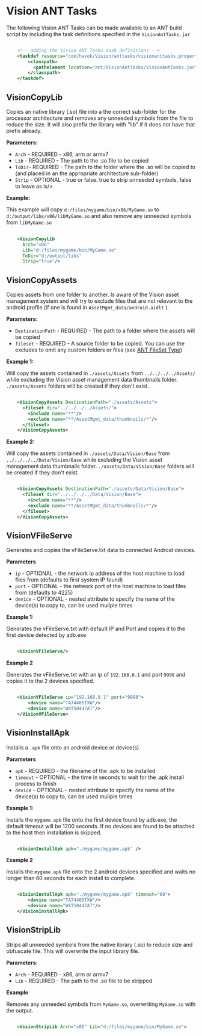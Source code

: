 # Vision ANT Tasks

The following Vision ANT Tasks can be made available to an ANT build script by including the task definitions specified in the `VisionAntTasks.jar` 

```xml

	<!-- adding the Vision ANT Tasks task definitions -->
	<taskdef resource="com/havok/Vision/anttasks/visionanttasks.properties">
		<classpath>
		  <pathelement location="ant/VisionAntTasks/VisionAntTasks.jar"/>
		</classpath>
	</taskdef>  
```

## VisionCopyLib

Copies an native library (.so) file into a the correct sub-folder for the processor architecture and removes any unneeded symbols from the file to reduce the size. It will also prefix the library with "lib" if it does not have that prefix already.

**Parameters:**

* `Arch` - REQUIRED - x86, arm or armv7  
* `Lib` - REQUIRED - The path to the .so file to be copied
* `ToDir`- REQUIRED - The path to the folder where the .so will be copied to (and placed in an the appropriate architecture sub-folder)
* `Strip` - OPTIONAL - true or false. true to strip unneeded symbols, false to leave as is/>

**Example:**

This example will copy `d:/files/mygame/bin/x86/MyGame.so` to `d:/output/libs/x86/libMyGame.so` and also remove any unneeded symbols from  `libMyGame.so`

```xml
   
	<VisionCopyLib 
	  Arch="x86" 
	  Lib="d:/files/mygame/bin/MyGame.so"
	  ToDir="d:/output/libs"
	  Strip="true"/>
```

## VisionCopyAssets

Copies assets from one folder to another. Is aware of the Vision asset management system and will try to exclude files that are not relevant to the android profile (if one is found in `AssetMgmt_data/android.aidlt` ).

**Parameters:**

* `DestinationPath` - REQUIRED - The path to a folder where the assets will be copied
* `fileset` - REQUIRED - A source folder to be copied. You can use the excludes to omit any custom folders or files (see [ANT FileSet Type](http://ant.apache.org/manual/Types/fileset.html))

**Example 1:**

Will copy the assets contained in `./assets/Assets` from `../../../../Assets/` while excluding the Vision asset management data thumbnails folder.  `./assets/Assets` folders will be created if they don't exist.

```xml

	<VisionCopyAssets DestinationPath="./assets/Assets">
	  <fileset dir="../../../../Assets/">
	    <include name="**"/>
	    <exclude name="**/AssetMgmt_data/thumbnails/*"/>
	  </fileset>
	</VisionCopyAssets>

```

**Example 2:**

Will copy the assets contained in `./assets/Data/Vision/Base` from `../../../../Data/Vision/Base` while excluding the Vision asset management data thumbnails folder. `./assets/Data/Vision/Base` folders will be created if they don't exist.

```xml

    <VisionCopyAssets DestinationPath="./assets/Data/Vision/Base">
      <fileset dir="../../../../Data/Vision/Base">
        <include name="**"/>
        <exclude name="**/AssetMgmt_data/thumbnails/*"/>
      </fileset>
    </VisionCopyAssets>

```

## VisionVFileServe

Generates and copies the vFileServe.txt data to connected Android devices.

**Parameters**

* `ip` - OPTIONAL - the network ip address of the host machine to load files from (defaults to first system IP found)
* `port` - OPTIONAL - the network port of the host machine to load files from (defaults to 4225)
* `device` - OPTIONAL - nested attribute to specify the name of the device(s) to copy to, can be used muliple times


**Example 1:**

Generates the vFileServe.txt with default IP and Port and copies it to the first device detected by adb.exe

```xml

	<VisionVFileServe/>
```

**Example 2**

Generates the vFileServe.txt with an ip of `192.168.0.1` and port `9998` and copies it to the 2 devices specified.

```xml

	<VisionVFileServe ip="192.168.0.1" port="9998">
		<device name="TA74405TXW"/>
		<device name="WXT50447AT"/>
	</VisionVFileServe>
```

## VisionInstallApk

Installs a `.apk` file onto an android device or device(s).

**Parameters**

* `apk` - REQUIRED - the filename of the .apk to be installed
* `timeout` - OPTIONAL - the time in seconds to wait for the .apk install process to finish
* `device` - OPTIONAL - nested attribute to specify the name of the device(s) to copy to, can be used muliple times


**Example 1:**

Installs the `mygame.apk` file onto the first device found by adb.exe, the default timeout will be 1200 seconds.
If no devices are found to be attached to the host then installation is skipped.

```xml

	<VisionInstallApk apk="./mygame/mygame.apk" />
```

**Example 2**

Installs the `mygame.apk` file onto the 2 android devices specified and waits no longer than 60 seconds for each install to complete.

```xml

	<VisionInstallApk apk="./mygame/mygame.apk" timeout="60">
		<device name="TA74405TXW"/>
		<device name="WXT50447AT"/>
	</VisionInstallApk>
```


## VisionStripLib

Strips all unneeded symbols from the native library (.so) to reduce size and obfuscate file. This will overwrite the input library file.
 
**Parameters:**

* `Arch` - REQUIRED - x86, arm or armv7  
* `Lib` - REQUIRED - The path to the .so file to be stripped

**Example**

Removes any unneeded symbols from `MyGame.so`, overwriting `MyGame.so` with the output.

```xml

	<VisionStripLib Arch="x86" Lib="d:/files/mygame/bin/MyGame.so">
```
